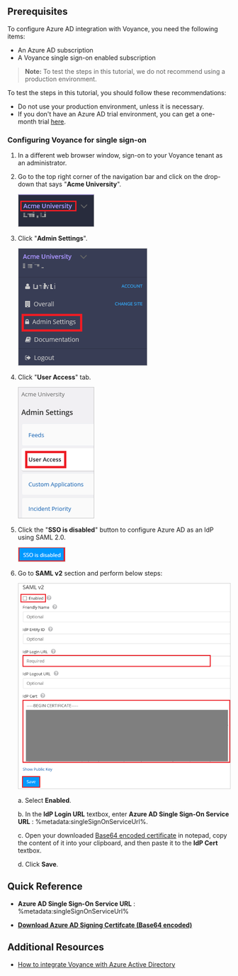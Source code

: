 ## Prerequisites

To configure Azure AD integration with Voyance, you need the following items:

- An Azure AD subscription
- A Voyance single sign-on enabled subscription

> **Note:**
> To test the steps in this tutorial, we do not recommend using a production environment.

To test the steps in this tutorial, you should follow these recommendations:

- Do not use your production environment, unless it is necessary.
- If you don't have an Azure AD trial environment, you can get a one-month trial [here](https://azure.microsoft.com/pricing/free-trial/).

### Configuring Voyance for single sign-on

1. In a different web browser window, sign-on to your Voyance tenant as an administrator.

2. Go to the top right corner of the navigation bar and click on the drop-down that says "**Acme University**".
	
	![Configure Single Sign-On On App Side Acme University](./media/tutorial_voyance_001.png) 

3. Click "**Admin Settings**".

	![Configure Single Sign-On On App Side Admin Settings](./media/tutorial_voyance_002.png)

4. Click "**User Access**" tab.

	![Configure Single Sign-On On App Side User Access](./media/tutorial_voyance_003.png)

5. Click the "**SSO is disabled**" button to configure Azure AD as an IdP using SAML 2.0.

	![Configure Single Sign-On On App Side SSO is disabled button](./media/tutorial_voyance_004.png)

6. Go to **SAML v2** section and perform below steps:

	![Configure Single Sign-On On App Side SAML v2](./media/tutorial_voyance_005.png)
	
	a. Select **Enabled**.
	
	b. In the **IdP Login URL** textbox, enter **Azure AD Single Sign-On Service URL** : %metadata:singleSignOnServiceUrl%.

	c. Open your downloaded [Base64 encoded certificate](%metadata:certificateDownloadBase64Url%) in notepad, copy the content of it into your clipboard, and then paste it to the **IdP Cert** textbox.
	
	d. Click **Save**.

## Quick Reference

* **Azure AD Single Sign-On Service URL** : %metadata:singleSignOnServiceUrl%

* **[Download Azure AD Signing Certifcate (Base64 encoded)](%metadata:certificateDownloadBase64Url%)**

## Additional Resources

* [How to integrate Voyance with Azure Active Directory](https://docs.microsoft.com/azure/active-directory/active-directory-saas-voyance-tutorial)
